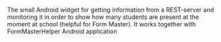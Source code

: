 The small Android widget for getting information from a REST-server and monitoring it in order to show how many students are present at the moment at school (helpful for Form Master). It works together with FormMasterHelper Android application


